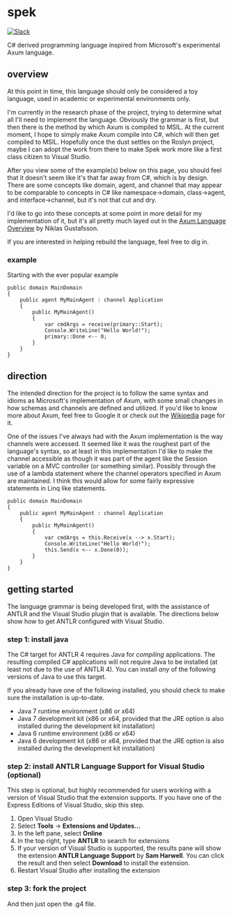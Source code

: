 # spek

[![Slack](http://spekinator.heroku.com/badge.svg)](http://spekinator.heroku.com)

C# derived programming language inspired from Microsoft's experimental Axum language.

## overview

At this point in time, this language should only be considered a toy language, used in academic or experimental environments only.

I'm currently in the research phase of the project, trying to determine what all I'll need to implement the language. Obviously the grammar is first, but then there is the method by which Axum is compiled to MSIL. At the current moment, I hope to simply make Axum compile into C#, which will then get compiled to MSIL. Hopefully once the dust settles on the Roslyn project, maybe I can adopt the work from there to make Spek work more like a first class citizen to Visual Studio. 

After you view some of the example(s) below on this page, you should feel that it doesn't seem like it's that far away from C#, which is by design. There are some concepts like domain, agent, and channel that may appear to be comparable to concepts in C# like namespace->domain, class->agent, and interface->channel, but it's not that cut and dry.

I'd like to go into these concepts at some point in more detail for my implementation of it, but it's all pretty much layed out in the [Axum Language Overview](http://download.microsoft.com/download/B/D/5/BD51FFB2-C777-43B0-AC24-BDE3C88E231F/Axum%20Language%20Spec.pdf "Axum Language Overview") by Niklas Gustafsson.

If you are interested in helping rebuild the language, feel free to dig in.

### example

Starting with the ever popular example

    public domain MainDomain
    {
        public agent MyMainAgent : channel Application
        {
            public MyMainAgent()
            {
                var cmdArgs = receive(primary::Start);
                Console.WriteLine("Hello World!");
                primary::Done <-- 0;
            }
        }
    }
    
## direction

The intended direction for the project is to follow the same syntax and idioms as Microsoft's implementation of Axum, with some small changes in how schemas and channels are defined and utilized. If you'd like to know more about Axum, feel free to Google it or check out the [Wikipedia](http://en.wikipedia.org/wiki/Axum_(programming_language)) page for it.

One of the issues I've always had with the Axum implementation is the way channels were accessed. It seemed like it was the roughest part of the language's syntax, so at least in this implementation I'd like to make the channel accessible as though it was part of the agent like the Session variable on a MVC controller (or something similar). Possibly through the use of a lambda statement where the channel operators specified in Axum are maintained. I think this would allow for some fairly expressive statements in Linq like statements.

    public domain MainDomain
    {
        public agent MyMainAgent : channel Application
        {
            public MyMainAgent()
            {
                var cmdArgs = this.Receive(x --> x.Start);
                Console.WriteLine("Hello World!");
                this.Send(x <-- x.Done(0));
            }
        }
    }
    
    
## getting started

The language grammar is being developed first, with the assistance of ANTLR and the Visual Studio plugin that is available. The directions below show how to get ANTLR configured with Visual Studio.

### step 1: install java

The C# target for ANTLR 4 requires Java for *compiling* applications. The resulting compiled C# applications will not require Java to be installed (at least not due to the use of ANTLR 4). You can install *any* of the following versions of Java to use this target.

If you already have one of the following installed, you should check to make sure the installation is up-to-date.

* Java 7 runtime environment (x86 or x64)
* Java 7 development kit (x86 or x64, provided that the JRE option is also installed during the development kit installation)
* Java 6 runtime environment (x86 or x64)
* Java 6 development kit (x86 or x64, provided that the JRE option is also installed during the development kit installation)

### step 2: install ANTLR Language Support for Visual Studio (optional)

This step is optional, but highly recommended for users working with a version of Visual Studio that the extension supports. If you have one of the Express Editions of Visual Studio, skip this step.

1. Open Visual Studio
2. Select **Tools** &rarr; **Extensions and Updates...**
3. In the left pane, select **Online**
4. In the top right, type **ANTLR** to search for extensions
5. If your version of Visual Studio is supported, the results pane will show the extension **ANTLR Language Support** by **Sam Harwell**. You can click the result and then select **Download** to install the extension.
6. Restart Visual Studio after installing the extension

### step 3: fork the project

And then just open the .g4 file.

